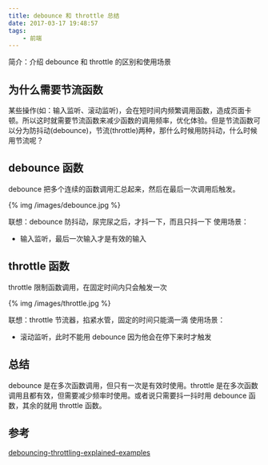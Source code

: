 ```yaml
---
title: debounce 和 throttle 总结
date: 2017-03-17 19:48:57
tags: 
    - 前端
---
```

简介：介绍 debounce 和 throttle 的区别和使用场景
<!-- more -->
## 为什么需要节流函数
某些操作(如：输入监听、滚动监听)，会在短时间内频繁调用函数，造成页面卡顿。所以这时就需要节流函数来减少函数的调用频率，优化体验。但是节流函数可以分为防抖动(debounce)，节流(throttle)两种，那什么时候用防抖动，什么时候用节流呢？

## debounce 函数
debounce 把多个连续的函数调用汇总起来，然后在最后一次调用后触发。

{% img /images/debounce.jpg %}
  

联想：debounce 防抖动，尿完尿之后，才抖一下，而且只抖一下
使用场景：
* 输入监听，最后一次输入才是有效的输入

## throttle 函数
throttle 限制函数调用，在固定时间内只会触发一次

{% img /images/throttle.jpg %}
  

联想：throttle 节流器，掐紧水管，固定的时间只能滴一滴
使用场景：
* 滚动监听，此时不能用 debounce 因为他会在停下来时才触发

## 总结
debounce 是在多次函数调用，但只有一次是有效时使用。throttle 是在多次函数调用且都有效，但需要减少频率时使用。或者说只需要抖一抖时用 debounce 函数，其余的就用 throttle 函数。

## 参考
[debouncing-throttling-explained-examples](https://css-tricks.com/debouncing-throttling-explained-examples/
)
